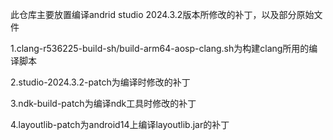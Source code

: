 
此仓库主要放置编译andrid studio 2024.3.2版本所修改的补丁，以及部分原始文件

1.clang-r536225-build-sh/build-arm64-aosp-clang.sh为构建clang所用的编译脚本

2.studio-2024.3.2-patch为编译时修改的补丁

3.ndk-build-patch为编译ndk工具时修改的补丁

4.layoutlib-patch为android14上编译layoutlib.jar的补丁
